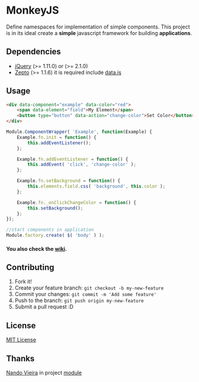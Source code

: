 MonkeyJS
========
Define namespaces for implementation of simple components. This project is in its ideal create a **simple** javascript framework for building **applications**.

## Dependencies
* [jQuery](http://jquery.com/) (>= 1.11.0) or (>= 2.1.0)
* [Zepto](http://zeptojs.com/) (>= 1.1.6) it is required include [data.js](https://github.com/madrobby/zepto/blob/master/src/data.js)

## Usage
```html
<div data-component="example" data-color="red">
    <span data-element="field">My Element</span>
    <button type="button" data-action="change-color">Set Color</button>
</div>
```

```js
Module.ComponentWrapper( 'Example', function(Example) {
    Example.fn.init = function() {
        this.addEventListener();
    };

    Example.fn.addEventListener = function() {
        this.addEvent( 'click', 'change-color' );
    };

    Example.fn.setBackground = function() {
        this.elements.field.css( 'background', this.color );
    };

    Example.fn._onClickChangeColor = function() {
        this.setBackground();
    };
});

//start components in application
Module.factory.create( $( 'body' ) );
```

#### You also check the [wiki](https://github.com/kassyn/monkeyjs/wiki).

## Contributing
1. Fork it!
2. Create your feature branch: `git checkout -b my-new-feature`
3. Commit your changes: `git commit -m 'Add some feature'`
4. Push to the branch: `git push origin my-new-feature`
5. Submit a pull request :D

## License
[MIT License](http://opensource.org/licenses/MIT)

## Thanks
[Nando Vieira](https://github.com/fnando) in project [module](https://github.com/fnando/module)
